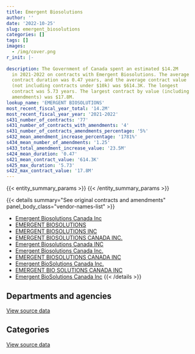```yaml
---
title: Emergent Biosolutions
author: ''
date: '2022-10-25'
slug: emergent_biosolutions
categories: []
tags: []
images:
  - /img/cover.png
r_init: |-
  
description: The Government of Canada spent an estimated $14.2M
  in 2021-2022 on contracts with Emergent Biosolutions. The average
  contract duration was 0.47 years, and the average contract value
  (not including contracts under $10k) was $614.3K. The longest
  contract was 5.73 years. The largest contract by value (including
  amendments) was $17.8M.
lookup_name: 'EMERGENT BIOSOLUTIONS'
most_recent_fiscal_year_total: '14.2M'
most_recent_fiscal_year_year: '2021-2022'
s431_number_of_contracts: '77'
s431_number_of_contracts_with_amendments: '4'
s431_number_of_contracts_amendments_percentage: '5%'
s432_mean_amendment_increase_percentage: '1781%'
s434_mean_number_of_amendments: '1.25'
s433_total_amendment_increase_value: '23.5M'
s424_mean_duration: '0.47'
s421_mean_contract_value: '614.3K'
s425_max_duration: '5.73'
s422_max_contract_value: '17.8M'
---
```


<script src="/rmarkdown-libs/htmlwidgets/htmlwidgets.js"></script>
<link href="/rmarkdown-libs/datatables-css/datatables-crosstalk.css" rel="stylesheet" />
<script src="/rmarkdown-libs/datatables-binding/datatables.js"></script>
<script src="/rmarkdown-libs/jquery/jquery-3.6.0.min.js"></script>
<link href="/rmarkdown-libs/dt-core-bootstrap/css/dataTables.bootstrap.min.css" rel="stylesheet" />
<link href="/rmarkdown-libs/dt-core-bootstrap/css/dataTables.bootstrap.extra.css" rel="stylesheet" />
<script src="/rmarkdown-libs/dt-core-bootstrap/js/jquery.dataTables.min.js"></script>
<script src="/rmarkdown-libs/dt-core-bootstrap/js/dataTables.bootstrap.min.js"></script>
<link href="/rmarkdown-libs/crosstalk/css/crosstalk.min.css" rel="stylesheet" />
<script src="/rmarkdown-libs/crosstalk/js/crosstalk.min.js"></script>
<script src="/rmarkdown-libs/htmlwidgets/htmlwidgets.js"></script>
<link href="/rmarkdown-libs/datatables-css/datatables-crosstalk.css" rel="stylesheet" />
<script src="/rmarkdown-libs/datatables-binding/datatables.js"></script>
<script src="/rmarkdown-libs/jquery/jquery-3.6.0.min.js"></script>
<link href="/rmarkdown-libs/dt-core-bootstrap/css/dataTables.bootstrap.min.css" rel="stylesheet" />
<link href="/rmarkdown-libs/dt-core-bootstrap/css/dataTables.bootstrap.extra.css" rel="stylesheet" />
<script src="/rmarkdown-libs/dt-core-bootstrap/js/jquery.dataTables.min.js"></script>
<script src="/rmarkdown-libs/dt-core-bootstrap/js/dataTables.bootstrap.min.js"></script>
<link href="/rmarkdown-libs/crosstalk/css/crosstalk.min.css" rel="stylesheet" />
<script src="/rmarkdown-libs/crosstalk/js/crosstalk.min.js"></script>

{{< entity_summary_params >}}
{{< /entity_summary_params >}}

{{< details summary="See original contracts and amendments" panel_body_class="vendor-names-list" >}}
- [Emergent Biosolutions Canada Inc](https://search.open.canada.ca/en/ct/?sort=contract_value_f%20desc&page=1&search_text=%22Emergent%20Biosolutions%20Canada%20Inc%22)
- [EMERGENT BIOSOLUTIONS](https://search.open.canada.ca/en/ct/?sort=contract_value_f%20desc&page=1&search_text=%22EMERGENT%20BIOSOLUTIONS%22)
- [EMERGENT BIOSOLUTIONS INC](https://search.open.canada.ca/en/ct/?sort=contract_value_f%20desc&page=1&search_text=%22EMERGENT%20BIOSOLUTIONS%20INC%22)
- [EMERGENT BIOSOLUTIONS CANADA INC.](https://search.open.canada.ca/en/ct/?sort=contract_value_f%20desc&page=1&search_text=%22EMERGENT%20BIOSOLUTIONS%20CANADA%20INC.%22)
- [Emergent Biosolutions Canada INC](https://search.open.canada.ca/en/ct/?sort=contract_value_f%20desc&page=1&search_text=%22Emergent%20Biosolutions%20Canada%20INC%22)
- [Emergent Biosolutions Canada Inc.](https://search.open.canada.ca/en/ct/?sort=contract_value_f%20desc&page=1&search_text=%22Emergent%20Biosolutions%20Canada%20Inc.%22)
- [EMERGENT BIOSOLUTIONS CANADA INC](https://search.open.canada.ca/en/ct/?sort=contract_value_f%20desc&page=1&search_text=%22EMERGENT%20BIOSOLUTIONS%20CANADA%20INC%22)
- [Emergent BioSolutions Canada Inc.](https://search.open.canada.ca/en/ct/?sort=contract_value_f%20desc&page=1&search_text=%22Emergent%20BioSolutions%20Canada%20Inc.%22)
- [EMERGENT BIO SOLUTIONS CANADA INC](https://search.open.canada.ca/en/ct/?sort=contract_value_f%20desc&page=1&search_text=%22EMERGENT%20BIO%20SOLUTIONS%20CANADA%20INC%22)
- [Emergent BioSolutions Canada Inc](https://search.open.canada.ca/en/ct/?sort=contract_value_f%20desc&page=1&search_text=%22Emergent%20BioSolutions%20Canada%20Inc%22)
{{< /details >}}

## Departments and agencies

<div id="htmlwidget-1" style="width:100%;height:auto;" class="datatables html-widget"></div>
<script type="application/json" data-for="htmlwidget-1">{"x":{"style":"bootstrap","filter":"none","vertical":false,"data":[["<a href=\"/departments/cbsa-asfc/\">Canada Border Services Agency<\/a>","<a href=\"/departments/csc-scc/\">Correctional Service of Canada<\/a>","<a href=\"/departments/dfo-mpo/\">Fisheries and Oceans Canada<\/a>","<a href=\"/departments/dnd-mdn/\">National Defence<\/a>","<a href=\"/departments/ec/\">Environment and Climate Change Canada<\/a>","<a href=\"/departments/isc-sac/\">Indigenous Services Canada<\/a>","<a href=\"/departments/phac-aspc/\">Public Health Agency of Canada<\/a>","<a href=\"/departments/rcmp-grc/\">Royal Canadian Mounted Police<\/a>"],[null,null,null,3746433.63,null,null,1589432.03,null],[null,null,null,3857599.36,null,null,1593786.64,null],[81638.13,null,35949,4296992.76,16712.77,692911.8,1727368.6,435022],[null,137632,23115,3717735.55,17940,5089060.96,3904227.16,1274615.19]],"container":"<table class=\"table table-striped table-hover row-border order-column display\">\n  <thead>\n    <tr>\n      <th>Department<\/th>\n      <th>2018-2019<\/th>\n      <th>2019-2020<\/th>\n      <th>2020-2021<\/th>\n      <th>2021-2022<\/th>\n    <\/tr>\n  <\/thead>\n<\/table>","options":{"order":[[4,"desc"]],"pageLength":10,"autoWidth":true,"columnDefs":[{"targets":1,"render":"function(data, type, row, meta) {\n    return type !== 'display' ? data : DTWidget.formatCurrency(data, \"$\", 2, 3, \",\", \".\", true, null);\n  }"},{"targets":2,"render":"function(data, type, row, meta) {\n    return type !== 'display' ? data : DTWidget.formatCurrency(data, \"$\", 2, 3, \",\", \".\", true, null);\n  }"},{"targets":3,"render":"function(data, type, row, meta) {\n    return type !== 'display' ? data : DTWidget.formatCurrency(data, \"$\", 2, 3, \",\", \".\", true, null);\n  }"},{"targets":4,"render":"function(data, type, row, meta) {\n    return type !== 'display' ? data : DTWidget.formatCurrency(data, \"$\", 2, 3, \",\", \".\", true, null);\n  }"},{"width":"16%","targets":[1,2,3,4]},{"className":"dt-right","targets":[1,2,3,4]}],"orderClasses":false}},"evals":["options.columnDefs.0.render","options.columnDefs.1.render","options.columnDefs.2.render","options.columnDefs.3.render"],"jsHooks":[]}</script>
<p class="text-right">
<a href="https://github.com/GoC-Spending/contracts-data/tree/main/data/out/vendors/emergent_biosolutions/summary_by_fiscal_year_by_department.csv" class="source-data-link btn btn-link">View source data</a>
</p>

## Categories

<div id="htmlwidget-2" style="width:100%;height:auto;" class="datatables html-widget"></div>
<script type="application/json" data-for="htmlwidget-2">{"x":{"style":"bootstrap","filter":"none","vertical":false,"data":[["<a href=\"/categories/medical/\">Medical<\/a>","<a href=\"/categories/industrial_products_and_services/\">Industrial products and services<\/a>"],[1775057.92,3560807.74],[1880822.62,3570563.38],[3217545.19,4069049.87],[9305787.92,4858537.94]],"container":"<table class=\"table table-striped table-hover row-border order-column display\">\n  <thead>\n    <tr>\n      <th>Category<\/th>\n      <th>2018-2019<\/th>\n      <th>2019-2020<\/th>\n      <th>2020-2021<\/th>\n      <th>2021-2022<\/th>\n    <\/tr>\n  <\/thead>\n<\/table>","options":{"order":[[4,"desc"]],"dom":"t","pageLength":30,"autoWidth":true,"columnDefs":[{"targets":1,"render":"function(data, type, row, meta) {\n    return type !== 'display' ? data : DTWidget.formatCurrency(data, \"$\", 2, 3, \",\", \".\", true, null);\n  }"},{"targets":2,"render":"function(data, type, row, meta) {\n    return type !== 'display' ? data : DTWidget.formatCurrency(data, \"$\", 2, 3, \",\", \".\", true, null);\n  }"},{"targets":3,"render":"function(data, type, row, meta) {\n    return type !== 'display' ? data : DTWidget.formatCurrency(data, \"$\", 2, 3, \",\", \".\", true, null);\n  }"},{"targets":4,"render":"function(data, type, row, meta) {\n    return type !== 'display' ? data : DTWidget.formatCurrency(data, \"$\", 2, 3, \",\", \".\", true, null);\n  }"},{"width":"16%","targets":[1,2,3,4]},{"className":"dt-right","targets":[1,2,3,4]}],"orderClasses":false,"lengthMenu":[10,25,30,50,100]}},"evals":["options.columnDefs.0.render","options.columnDefs.1.render","options.columnDefs.2.render","options.columnDefs.3.render"],"jsHooks":[]}</script>
<p class="text-right">
<a href="https://github.com/GoC-Spending/contracts-data/tree/main/data/out/vendors/emergent_biosolutions/summary_by_fiscal_year_by_category.csv" class="source-data-link btn btn-link">View source data</a>
</p>
